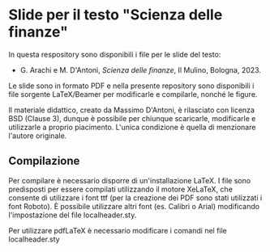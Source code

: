 # Slide per il testo "Scienza delle finanze"

In questa respository sono disponibili i file per le slide del testo:

* G. Arachi e M. D'Antoni, *Scienza delle finanze*, Il Mulino, Bologna, 2023. 

Le slide sono in formato PDF e nella presente repository sono disponibili i file sorgente LaTeX/Beamer per modificarle e compilarle, nonché le figure.

Il materiale didattico, creato da Massimo D'Antoni, è rilasciato con licenza BSD (Clause 3), dunque è possibile per chiunque scaricarle, modificarle e utilizzarle a proprio piacimento. L'unica condizione è quella di menzionare l'autore originale.

## Compilazione

Per compilare è necessario disporre di un'installazione LaTeX. I file sono predisposti per essere compilati utilizzando il motore XeLaTeX, che consente di utilizzare i font ttf (per la creazione dei PDF sono stati utilizzati i font Roboto). È possibile utilizzare altri font (es. Calibri o Arial) modificando l'impostazione del file localheader.sty.

Per utilizzare pdfLaTeX è necessario modificare i comandi nel file localheader.sty


